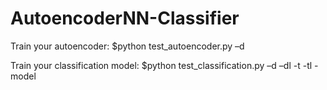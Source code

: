 # AutoencoderNN-Classifier

Train your autoencoder:
$python test_autoencoder.py –d <dataset>

Train your classification model:
$python test_classification.py –d <training set> –dl <training labels> -t <testset> -tl <test labels> -model <autoencoder model>
